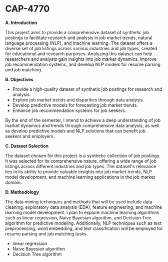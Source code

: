 # CAP-4770

**A. Introduction**

This project aims to provide a comprehensive dataset of synthetic job postings to facilitate research and analysis in job market trends, natural language processing (NLP), and machine learning. The dataset offers a diverse set of job listings across various industries and job types, created for educational and research purposes. Analyzing this dataset can help researchers and analysts gain insights into job market dynamics, improve job recommendation systems, and develop NLP models for resume parsing and job matching.

**B. Objectives**

- Provide a high-quality dataset of synthetic job postings for research and analysis.
- Explore job market trends and disparities through data analysis.
- Develop predictive models for forecasting job market trends.
- Enhance job recommendation systems for job seekers.

By the end of the semester, I intend to achieve a deep understanding of job market dynamics and trends through comprehensive data analysis, as well as develop predictive models and NLP solutions that can benefit job seekers and employers.

**C. Dataset Selection**

The dataset chosen for this project is a synthetic collection of job postings. It was selected for its comprehensive nature, offering a wide range of job listings across different industries and job types. The dataset's relevance lies in its ability to provide valuable insights into job market trends, NLP model development, and machine learning applications in the job market domain.

**D. Methodology**

The data mining techniques and methods that will be used include data cleaning, exploratory data analysis (EDA), feature engineering, and machine learning model development. I plan to explore machine learning algorithms such as linear regression, Naive Bayesian algorithm, and Decision Tree algorithm for predictive modeling. Additionally, NLP techniques such as text preprocessing, word embedding, and text classification will be employed for resume parsing and job matching tasks.
- linear regression
- Naive Bayesian algorithm
- Decision Tree algorithm
